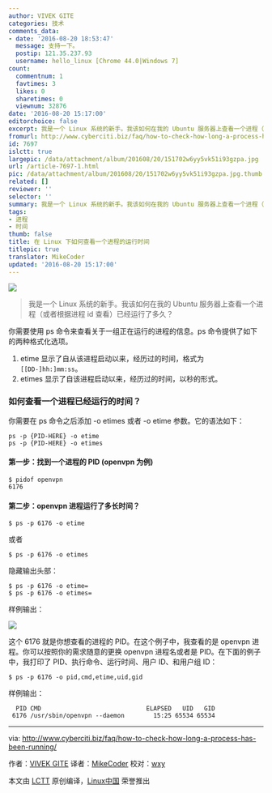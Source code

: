 ```yaml
---
author: VIVEK GITE
categories: 技术
comments_data:
- date: '2016-08-20 18:53:47'
  message: 支持一下。
  postip: 121.35.237.93
  username: hello_linux [Chrome 44.0|Windows 7]
count:
  commentnum: 1
  favtimes: 3
  likes: 0
  sharetimes: 0
  viewnum: 32876
date: '2016-08-20 15:17:00'
editorchoice: false
excerpt: 我是一个 Linux 系统的新手。我该如何在我的 Ubuntu 服务器上查看一个进程（或者根据进程 id 查看）已经运行了多久？
fromurl: http://www.cyberciti.biz/faq/how-to-check-how-long-a-process-has-been-running/
id: 7697
islctt: true
largepic: /data/attachment/album/201608/20/151702w6yy5vk51i93gzpa.jpg
url: /article-7697-1.html
pic: /data/attachment/album/201608/20/151702w6yy5vk51i93gzpa.jpg.thumb.jpg
related: []
reviewer: ''
selector: ''
summary: 我是一个 Linux 系统的新手。我该如何在我的 Ubuntu 服务器上查看一个进程（或者根据进程 id 查看）已经运行了多久？
tags:
- 进程
- 时间
thumb: false
title: 在 Linux 下如何查看一个进程的运行时间
titlepic: true
translator: MikeCoder
updated: '2016-08-20 15:17:00'
---
```


![](/data/attachment/album/201608/20/151702w6yy5vk51i93gzpa.jpg)



> 
> 我是一个 Linux 系统的新手。我该如何在我的 Ubuntu 服务器上查看一个进程（或者根据进程 id 查看）已经运行了多久？
> 
> 
> 


你需要使用 ps 命令来查看关于一组正在运行的进程的信息。ps 命令提供了如下的两种格式化选项。


1. etime 显示了自从该进程启动以来，经历过的时间，格式为 `[[DD-]hh:]mm:ss`。
2. etimes 显示了自该进程启动以来，经历过的时间，以秒的形式。


### 如何查看一个进程已经运行的时间？


你需要在 ps 命令之后添加 -o etimes 或者 -o etime 参数。它的语法如下：



```
ps -p {PID-HERE} -o etime
ps -p {PID-HERE} -o etimes

```

#### 第一步：找到一个进程的 PID (openvpn 为例)



```
$ pidof openvpn
6176

```

#### 第二步：openvpn 进程运行了多长时间？



```
$ ps -p 6176 -o etime

```

或者



```
$ ps -p 6176 -o etimes

```

隐藏输出头部：



```
$ ps -p 6176 -o etime=
$ ps -p 6176 -o etimes=

```

样例输出：


![](/data/attachment/album/201608/20/151706iwfhhlawolwlxk05.jpg)


这个 6176 就是你想查看的进程的 PID。在这个例子中，我查看的是 openvpn 进程。你可以按照你的需求随意的更换 openvpn 进程名或者是 PID。在下面的例子中，我打印了 PID、执行命令、运行时间、用户 ID、和用户组 ID：



```
$ ps -p 6176 -o pid,cmd,etime,uid,gid

```

样例输出：



```
  PID CMD                             ELAPSED   UID   GID
 6176 /usr/sbin/openvpn --daemon        15:25 65534 65534

```



---


via: <http://www.cyberciti.biz/faq/how-to-check-how-long-a-process-has-been-running/>


作者：[VIVEK GITE](http://www.cyberciti.biz/faq/how-to-check-how-long-a-process-has-been-running/) 译者：[MikeCoder](https://github.com/MikeCoder) 校对：[wxy](https://github.com/wxy)


本文由 [LCTT](https://github.com/LCTT/TranslateProject) 原创编译，[Linux中国](https://linux.cn/) 荣誉推出